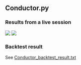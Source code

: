 ## Conductor.py
### Results from a live session
![](https://media.discordapp.net/attachments/908130693475868774/908131766978609282/unknown.png?width=1440&height=408)
![](https://media.discordapp.net/attachments/908130693475868774/908132187847684106/unknown.png?width=1440&height=495)

### Backtest result
See [Conductor_backtest_result.txt ](https://github.com/raph92/freqtrade-strategies/blob/master/user_data/strategies/Conductor_backtest_result.txt)

